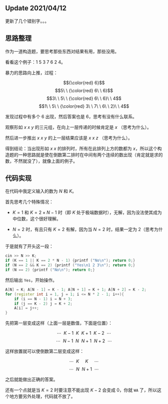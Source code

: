 ## Update 2021/04/12

更新了几个错别字。。。

## 思路整理

作为一道构造题，要思考那些东西对结果有用，那些没用。

看看这个例子：$1\ 5\ 3\ 7\ 6\ 2\ 4$。

暴力的思路向上推，过程：

$${\color{red} 6}$$
$$5\ \  {\color{red} 6\ \  6}$$
$$3\ \ 5\ \ {\color{red} 6\ \ 6}\ \ 4$$
$$1\ \ 5\ \ {\color{red} 3\ \ 7\ \ 6\ \ 2}\ \ 4$$

发现过程中有多个 $6$ 出现，然后答案也是 $6$，思考有没有什么联系。

观察形如 $x\ x\ y$ 的三元组，在向上一层传递的时候肯定是 $x$ （思考为什么）。

然后进一步推出 $x\ x\ y$ 的上一层结果应该是 $x\ x\ z$ （思考为什么）。

得到结论：当出现形如 $x\ x$ 的排列时，所有在此排列上方的数都为 $x$，所以这个构造题的一种思路就是使在倒数第二排时在中间有两个连续的数出现（肯定就是求的数，不然就没了），就像上面的例子。

## 代码实现

在代码中我定义输入的数为 $N$ 和 $K$。

首先思考几个特殊情况：

- $K = 1$ 和 $K = 2 \times N - 1$ 时（即 $K$ 处于极端数据时），无解，因为没法使其成为中位数，这个很好理解。

- $N = 2$ 时，有且只有 $K = 2$ 有解，因为当 $N = 2$ 时，结果一定为 $2$（思考为什么）。

于是就有了开头这一段：

```cpp
cin >> N >> K;
if (K == 1 || K == 2 * N - 1) {printf ("No\n"); return 0;}
if (N == 2 && K == 2) {printf ("Yes\n1 2 3\n"); return 0;}
if (N == 2) {printf ("No\n"); return 0;}
```

然后输出 `Yes`，开始操作。

```cpp
A[N] = K; A[N - 1] = K - 1; A[N + 1] = K + 1; A[N + 2] = K - 2;
for (register int i = 1, j = 1; i <= N * 2 - 1; i++){
    if (i == N - 1) i = N + 3;
    if (j == K - 2) j = K + 2;
    A[i] = j++;
}
```

先把第一层变成这样（上面一层是数值，下面是位置）：

$$\cdots\ \ K - 1\ \ K \ \ K + 1 \ \ K - 2 \ \ \cdots$$
$$\cdots\ \ N - 1\ \ N \ \ N + 1 \ \ N + 2 \ \ \cdots$$

这样放置就可以使倒数第二层变成这样：

$$\cdots\ \ K \ \ \ \ \ K \ \ \ \ \ \cdots$$
$$\cdots\ \ N \ \ N + 1 \ \ \cdots$$

之后就能做出正确的答案。

还有一个点就是当 $K = 2$ 时要注意不能出现 $K - 2$ 会变成 $0$，你就 `WA` 了，所以这个地方要另外处理，代码就不放了。